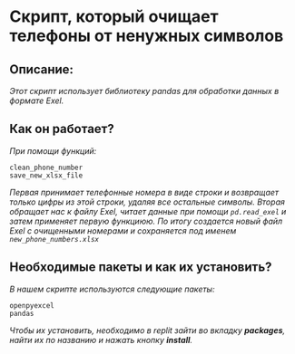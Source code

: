 # Скрипт, который очищает телефоны от ненужных символов

## Описание:
*Этот скрипт использует библиотеку pandas для обработки данных в формате Exel.*

## Как он работает?

*При помощи функций:*
```
clean_phone_number
save_new_xlsx_file
```
*Первая принимает телефонные номера в виде строки и возвращает только цифры из этой строки, удаляя все остальные символы.*
*Вторая обращает нас к файлу Exel, читает данные при помощи ```pd.read_exel``` и затем применяет первую функциюю. 
По итогу создается новый файл Exel c очищенными номерами и сохраняется под именем ```new_phone_numbers.xlsx```*

## Необходимые пакеты и как их установить?

*В нашем скрипте используются следующие пакеты:*
```
openpyexcel
pandas
```
*Чтобы их установить, необходимо в replit зайти во вкладку **packages**, найти их по названию и нажать кнопку **install**.*
